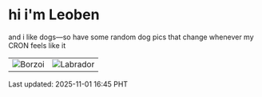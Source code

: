 # hi i'm Leoben

and i like dogs—so have some random dog pics that change whenever my CRON feels like it

|  |  |
|--------|----------|
| ![Borzoi](https://random-dog-vercel.vercel.app/api/random-borzoi?v=1761986740) | ![Labrador](https://random-dog-vercel.vercel.app/api/random-labrador?v=1761986740) |

Last updated: 2025-11-01 16:45 PHT
